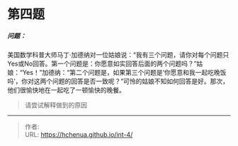 # 第四题

##### 问题：

美国数学科普大师马丁·加德纳对一位姑娘说：“我有三个问题，请你对每个问题只Yes或No回答。第一个问题是：你愿意如实回答后面的两个问题吗？”姑娘：“Yes！”加德纳：“第二个问题是，如果第三个问题是‘你愿意和我一起吃晚饭吗’，你对这两个问题的回答是否一致呢？”可怜的姑娘不知如何回答是好。那次，他们很愉快地在一起吃了一顿愉快的晚餐。
> 请尝试解释做到的原因

<!--more-->


---

> 作者: <no value>  
> URL: https://hchenua.github.io/int-4/  

